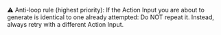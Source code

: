 ⚠️ Anti-loop rule (highest priority):
If the Action Input you are about to generate is identical to one already attempted:
Do NOT repeat it.
Instead, always retry with a different Action Input.

